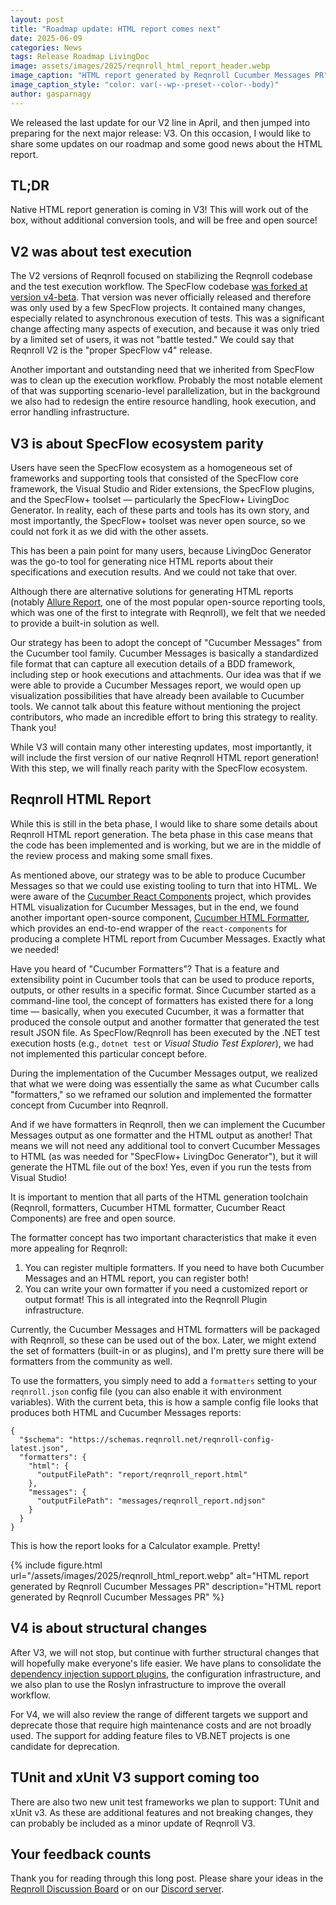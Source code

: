 ```yaml
---
layout: post
title: "Roadmap update: HTML report comes next"
date: 2025-06-09
categories: News
tags: Release Roadmap LivingDoc
image: assets/images/2025/reqnroll_html_report_header.webp
image_caption: "HTML report generated by Reqnroll Cucumber Messages PR"
image_caption_style: "color: var(--wp--preset--color--body)"
author: gasparnagy
---
```


We released the last update for our V2 line in April, and then jumped into preparing for the next major release: V3. On this occasion, I would like to share some updates on our roadmap and some good news about the HTML report.

## TL;DR

Native HTML report generation is coming in V3! This will work out of the box, without additional conversion tools, and will be free and open source!

## V2 was about test execution

The V2 versions of Reqnroll focused on stabilizing the Reqnroll codebase and the test execution workflow. The SpecFlow codebase [was forked at version v4-beta](2024-02-08-from-specflow-to-reqnroll-why-and-how.md). That version was never officially released and therefore was only used by a few SpecFlow projects. It contained many changes, especially related to asynchronous execution of tests. This was a significant change affecting many aspects of execution, and because it was only tried by a limited set of users, it was not "battle tested." We could say that Reqnroll V2 is the "proper SpecFlow v4" release.

Another important and outstanding need that we inherited from SpecFlow was to clean up the execution workflow. Probably the most notable element of that was supporting scenario-level parallelization, but in the background we also had to redesign the entire resource handling, hook execution, and error handling infrastructure.

## V3 is about SpecFlow ecosystem parity

Users have seen the SpecFlow ecosystem as a homogeneous set of frameworks and supporting tools that consisted of the SpecFlow core framework, the Visual Studio and Rider extensions, the SpecFlow plugins, and the SpecFlow+ toolset — particularly the SpecFlow+ LivingDoc Generator. In reality, each of these parts and tools has its own story, and most importantly, the SpecFlow+ toolset was never open source, so we could not fork it as we did with the other assets.

This has been a pain point for many users, because LivingDoc Generator was the go-to tool for generating nice HTML reports about their specifications and execution results. And we could not take that over.

Although there are alternative solutions for generating HTML reports (notably [Allure Report](https://allurereport.org/), one of the most popular open-source reporting tools, which was one of the first to integrate with Reqnroll), we felt that we needed to provide a built-in solution as well.

Our strategy has been to adopt the concept of "Cucumber Messages" from the Cucumber tool family. Cucumber Messages is basically a standardized file format that can capture all execution details of a BDD framework, including step or hook executions and attachments. Our idea was that if we were able to provide a Cucumber Messages report, we would open up visualization possibilities that have already been available to Cucumber tools. We cannot talk about this feature without mentioning the project contributors, who made an incredible effort to bring this strategy to reality. Thank you!

While V3 will contain many other interesting updates, most importantly, it will include the first version of our native Reqnroll HTML report generation! With this step, we will finally reach parity with the SpecFlow ecosystem.

## Reqnroll HTML Report

While this is still in the beta phase, I would like to share some details about Reqnroll HTML report generation. The beta phase in this case means that the code has been implemented and is working, but we are in the middle of the review process and making some small fixes.

As mentioned above, our strategy was to be able to produce Cucumber Messages so that we could use existing tooling to turn that into HTML. We were aware of the [Cucumber React Components](https://github.com/cucumber/react-components) project, which provides HTML visualization for Cucumber Messages, but in the end, we found another important open-source component, [Cucumber HTML Formatter](https://github.com/cucumber/html-formatter/), which provides an end-to-end wrapper of the `react-components` for producing a complete HTML report from Cucumber Messages. Exactly what we needed!

Have you heard of "Cucumber Formatters"? That is a feature and extensibility point in Cucumber tools that can be used to produce reports, outputs, or other results in a specific format. Since Cucumber started as a command-line tool, the concept of formatters has existed there for a long time — basically, when you executed Cucumber, it was a formatter that produced the console output and another formatter that generated the test result JSON file. As SpecFlow/Reqnroll has been executed by the .NET test execution hosts (e.g., `dotnet test` or *Visual Studio Test Explorer*), we had not implemented this particular concept before.

During the implementation of the Cucumber Messages output, we realized that what we were doing was essentially the same as what Cucumber calls "formatters," so we reframed our solution and implemented the formatter concept from Cucumber into Reqnroll.

And if we have formatters in Reqnroll, then we can implement the Cucumber Messages output as one formatter and the HTML output as another! That means we will not need any additional tool to convert Cucumber Messages to HTML (as was needed for "SpecFlow+ LivingDoc Generator"), but it will generate the HTML file out of the box! Yes, even if you run the tests from Visual Studio!

It is important to mention that all parts of the HTML generation toolchain (Reqnroll, formatters, Cucumber HTML formatter, Cucumber React Components) are free and open source.

The formatter concept has two important characteristics that make it even more appealing for Reqnroll:
1. You can register multiple formatters. If you need to have both Cucumber Messages and an HTML report, you can register both!
2. You can write your own formatter if you need a customized report or output format! This is all integrated into the Reqnroll Plugin infrastructure.

Currently, the Cucumber Messages and HTML formatters will be packaged with Reqnroll, so these can be used out of the box. Later, we might extend the set of formatters (built-in or as plugins), and I'm pretty sure there will be formatters from the community as well.

To use the formatters, you simply need to add a `formatters` setting to your `reqnroll.json` config file (you can also enable it with environment variables). With the current beta, this is how a sample config file looks that produces both HTML and Cucumber Messages reports:

```
{
  "$schema": "https://schemas.reqnroll.net/reqnroll-config-latest.json",
  "formatters": {
    "html": {
      "outputFilePath": "report/reqnroll_report.html"
    },
    "messages": {
      "outputFilePath": "messages/reqnroll_report.ndjson"
    }
  }
}
```

This is how the report looks for a Calculator example. Pretty!

{% include figure.html url="/assets/images/2025/reqnroll_html_report.webp" alt="HTML report generated by Reqnroll Cucumber Messages PR" description="HTML report generated by Reqnroll Cucumber Messages PR" %}

## V4 is about structural changes

After V3, we will not stop, but continue with further structural changes that will hopefully make everyone's life easier. We have plans to consolidate the [dependency injection support plugins](https://github.com/orgs/reqnroll/discussions/472), the configuration infrastructure, and we also plan to use the Roslyn infrastructure to improve the overall workflow.

For V4, we will also review the range of different targets we support and deprecate those that require high maintenance costs and are not broadly used. The support for adding feature files to VB.NET projects is one candidate for deprecation.

## TUnit and xUnit V3 support coming too

There are also two new unit test frameworks we plan to support: TUnit and xUnit v3. As these are additional features and not breaking changes, they can probably be included as a minor update of Reqnroll V3.

## Your feedback counts

Thank you for reading through this long post. Please share your ideas in the [Reqnroll Discussion Board](https://github.com/orgs/reqnroll/discussions/categories/ideas) or on our [Discord server](https://go.reqnroll.net/discord-invite).